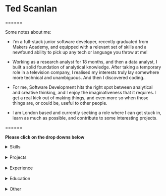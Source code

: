 # Ted Scanlan #

======

Some notes about me:

* I'm a full-stack junior software developer, recently graduated from Makers Academy, and equipped with a relevant set of skills and a newfound ability to pick up any tech or language you throw at me!

* Working as a research analyst for 18 months, and then a data analyst, I built a solid foundation of analytical knowledge. After taking a temporary role in a television company, I realised my interests truly lay somewhere more technical and unambiguous. And then I discovered coding..

* For me, Software Development hits the right spot between analytical and creative thinking, and I enjoy the imaginativeness that it requires. I get a real kick out of making things, and even more so when those things are, or could be, useful to other people.

* I am London based and currently seeking a role where I can get stuck in, learn as much as possible, and contribute to some interesting projects.

======

**Please click on the drop downs below**
<details><summary>Skills</summary>
<p>

### What i've worked with:

| <div align="center"><img src="images/GitHub.png" alt="drawing" width="80"/><br>GitHub</div> | <div align="center"><img src="images/ruby.png" alt="drawing" width="80"/><br>Ruby</div>| <div align="center"><img src="images/javascript.svg" alt="drawing" width="80"/><br>JavaScript</div> |
| :---: | :---: | :---: |
|  Repo collaboration, Merge conflicts, Work flows (branching) | Gems, Rails, Sinatra, Rspec, Capybara | Vanilla, React.js, React Native, jquery, Jasmine, Jest |

</p>

<br>

### How I work:
<br>

**Team player**

Working with other people exposes you to new ideas and approaches, and everyone I have met on my journey into software development so far has bought different things to the table.

I worked in pairs and groups during my time at Makers Academy. For our <a href="https://github.com/ted-scanlan/strawberry-alarm-clock" target="blank">alarm clock project</a>, for example, we employed Agile approaches such as regular stand-ups/ code reviews, sprints, continuous delivery and collaboration.

**Fast learner**

Software development is a constantly evolving field, and there is always something new and exciting to learn. Whether it be a new technology, a new concept or a new problem, I am quick to pick up on things. I am currently at the research and planning stage of a personal project, where I hope to  use geofencing and image recognition of buildings (using python and openCV) to create virtual tour guide through camera phones!


**Attention to detail**

From creating accurate and reliable economic forecasts in my previous career, to scouring lines of code trying to fix a bug during a team project at Makers Academy, attention to detail is a fundamental part of the way I work.

</details>
<br>
<details><summary>Projects</summary>


**<p>Recent Projects:</p>**

| Project  | Description  | Technology  |
|---|---|---|
| <p>[**Strawberry Alarm Clock**](https://github.com/ted-scanlan/strawberry-alarm-clock)</p> | <p align="left">A team project to build and design a phone alarm app that sets itself based on local traffic conditions. Based on your mode of transport, the app connects to Google, CityMapper or TomTom APIs.</p> | <p align="center">React Native, Java, Jest, Android Studio</p>  |
| <p align="center">[**MugManual**](https://github.com/ted-scanlan/acebook-MugManual?organization=ted-scanlan&organization=ted-scanlan)</p> | <p align="left">A clone of facebook built in a small team over two weeks. Our React front-end communicated with a rails API that we built.</p> | <p align="center">Ruby, Rails, PostgreSQL, React, Rspec, Capybara, Heroku </p>
| <p align="center">[**Chitter Challenge**](https://github.com/ted-scanlan/chitter-challenge)</p> | <p align="center">An attempt in week 4 of Makers Academy to build a clone of Twitter.</p> | <p align="center">Ruby, Shell & BATS</p> |
| <p align="center">[**Gilded Rose Kata**](https://github.com/ted-scanlan/gilded-rose)</p> | <p align="center">My take on the well known refactoring challenge.</p>  | <p align="center">Ruby & RSpec</p> |
| <p align="center">[**Algorithms**]()</p> | <p align="center">An investigation into algorithmic complexity.</p>  | <p align="center">Ruby & RSpec, Javascript & Jasmine, Python & Unittest, Java & Junit, Scala & ScalaTest + FunSuite, Elixir & ExUnit + mix, Clojure & clojure.test, Rust, GoLang, Swift & XCTest</p> |

</details>
<br>



<details><summary>Experience</summary>

## Experience

**Viacom International Studios** (December 2017 - March 2019)
<br>*Production Assistant*

* Worked across a range of factual entertainment programmes and advertising shoots.
* Helped to negotiate and gain access to locations, industry experts, brands and institutions.
* Assisted with setting up shoots and looked after clients/talent.
* Part of this period I spent working as a freelance contractor.

**McCarthy & Stone** (April 2017 - November 2017)
<br>*Data Analyst*

* Worked across departments to improve the ways data could be organised and harnessed to create a more efficient supply chain.
* Worked with SQL, VBA and Excel to provide analysis on key business metrics.
* Supported colleagues with ad-hoc reports and projects, often presenting my findings.



**IbisWorld** (December 2014 - December 2016)
<br>*Industry Research Analyst*


* Wrote and updated bespoke industry reports, working to tight deadlines and in accordance with in-house standards.
* Collected and interpreted micro/macroeconomic and financial data, using Excel and SPSS tools.
* Communicated key business trends and made forecasts based on existing industry data.
Personal highlight was having some of my research featured in the Financial Times.



</details>

<br>
<details><summary>Education</summary>

<br>

**Makers Academy** (Jun 2019 - Sep 2019)

- OOP, TDD, MVC
- Agile/XP
- Ruby, Rails, JavaScript, React, React Native
- RSpec, Jasmine, Capybara, Jest, Enzyme
- Databases (PostgreSQL, SQLite)

<br>

**The University of Birmingham** (Sep 2010 - July 2013)

- BSc. Economics and Geography
- 2.1





</details>


<br>


<details><summary>Other</summary>

<br>

**Music** - I have been making music since a young age. A few of my projects can be found <a href="https://fr33lunch.bandcamp.com/album/free-lunch-ep" target="blank">here</a> and <a href="https://wilderr.bandcamp.com/album/buckethead" target="blank">here.</a>

**Surfing** - An avid surfer (I grew up on the south coast), which has taken me across the world

</details>
